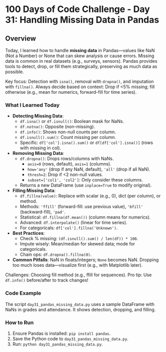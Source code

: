# 100 Days of Code Challenge - Day 31: Handling Missing Data in Pandas

## Overview
Today, I learned how to handle **missing data** in Pandas—values like NaN (Not a Number) or None that can skew analysis or cause errors. Missing data is common in real datasets (e.g., surveys, sensors). Pandas provides tools to detect, drop, or fill them strategically, preserving as much data as possible.

Key focus: Detection with `isna()`, removal with `dropna()`, and imputation with `fillna()`. Always decide based on context: Drop if <5% missing; fill otherwise (e.g., mean for numerics, forward-fill for time series).

### What I Learned Today
- **Detecting Missing Data**:
  - `df.isna()` or `df.isnull()`: Boolean mask for NaNs.
  - `df.notna()`: Opposite (non-missing).
  - `df.info()`: Shows non-null counts per column.
  - `df.isnull().sum()`: Count missing per column.
  - Specific: `df['col'].isna().sum()` or `df[df['col'].isna()]` (rows with missing in col).
- **Removing Missing Data**:
  - `df.dropna()`: Drops rows/columns with NaNs.
    - `axis=0` (rows, default), `axis=1` (columns).
    - `how='any'` (drop if any NaN, default), `'all'` (drop if all NaN).
    - `thresh=2`: Drop if <2 non-null values.
    - `subset=['col1', 'col2']`: Only consider these columns.
  - Returns a new DataFrame (use `inplace=True` to modify original).
- **Filling Missing Data**:
  - `df.fillna(value)`: Replace with scalar (e.g., 0), dict (per column), or method.
  - Methods: `'ffill'` (forward-fill: use previous value), `'bfill'` (backward-fill), `'pad'`.
  - Statistical: `df.fillna(df.mean())` (column means for numerics).
  - Advanced: `df.interpolate()` (linear for time series).
  - For categoricals: `df['col'].fillna('Unknown')`.
- **Best Practices**:
  - Check % missing: `(df.isnull().sum() / len(df)) * 100`.
  - Impute wisely: Mean/median for skewed data; mode for categoricals.
  - Chain ops: `df.dropna().fillna(0)`.
- **Common Pitfalls**: NaN in floats/integers; `None` becomes NaN. Dropping too much loses data—visualize first (e.g., with Matplotlib later).

Challenges: Choosing fill method (e.g., ffill for sequences). Pro tip: Use `df.info()` before/after to track changes!

### Code Example
The script `day31_pandas_missing_data.py` uses a sample DataFrame with NaNs in grades and attendance. It shows detection, dropping, and filling.

### How to Run
1. Ensure Pandas is installed: `pip install pandas`.
2. Save the Python code to `day31_pandas_missing_data.py`.
3. Run: `python day31_pandas_missing_data.py`.

